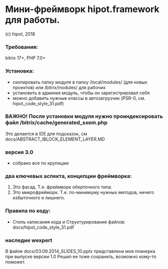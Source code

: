 # Мини-фреймворк hipot.framework для работы.
(с) hipot, 2018

### Требования:
bitrix 17+, PHP 7.0+

### Установка:
- скопировать папку модуля в папку /local/modules/ (для новых проектов) или /bitrix/modules/ для рабочих
- установить в админке модуль, чтобы он зарегистрировал себя
- можно добавить нужные классы в автозагрузчик (PSR-0, см. hipot_code_style_31.pdf)

### ВАЖНО! После установки модуля нужно проиндексировать файл /bitrix/cache/generated_sxem.php 
Это делается в IDE для подсказок, см docs/ABSTRACT_IBLOCK_ELEMENT_LAYER.MD

### версия 3.0
- собрано все по крупицам

### два ключевых аспекта, концепции фреймворка:

1. Это фасад. Т.е. фреймворк оберточного типа.
2. Это микрофрейморк. Т.е. по-минимуму нужных методов, ничего избыточного и лишнего.

### Правила по коду:

- Стиль написания кода и Структурирование файлов:
docs/hipot_code_style_31.pdf

### наследие wexpert
В файле docs/03.09.2014_SLIDES_10.pptx представлена моя планерка при выпуске версии 1.0
Решил ее тоже сохранить, возможно кому-то поможет.





